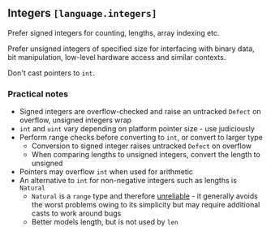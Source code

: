 ## Integers `[language.integers]`

Prefer signed integers for counting, lengths, array indexing etc.

Prefer unsigned integers of specified size for interfacing with binary data, bit manipulation, low-level hardware access and similar contexts.

Don't cast pointers to `int`.

### Practical notes

* Signed integers are overflow-checked and raise an untracked `Defect` on overflow, unsigned integers wrap
* `int` and `uint` vary depending on platform pointer size - use judiciously
* Perform range checks before converting to `int`, or convert to larger type
  * Conversion to signed integer raises untracked `Defect` on overflow
  * When comparing lengths to unsigned integers, convert the length to unsigned
* Pointers may overflow `int` when used for arithmetic
* An alternative to `int` for non-negative integers such as lengths is `Natural`
  * `Natural` is a `range` type and therefore [unreliable](#range) - it generally avoids the worst problems owing to its simplicity but may require additional casts to work around bugs
  * Better models length, but is not used by `len`

